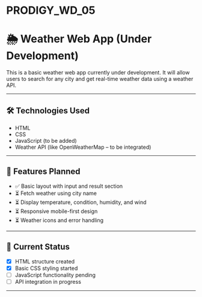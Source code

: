 # PRODIGY_WD_05

# 🌦️ Weather Web App (Under Development)

This is a basic weather web app currently under development. It will allow users to search for any city and get real-time weather data using a weather API.

---

## 🛠️ Technologies Used

* HTML
* CSS
* JavaScript (to be added)
* Weather API (like OpenWeatherMap – to be integrated)

---

## 📌 Features Planned

* ✅ Basic layout with input and result section
* ⏳ Fetch weather using city name
* ⏳ Display temperature, condition, humidity, and wind
* ⏳ Responsive mobile-first design
* ⏳ Weather icons and error handling

---

## 🚧 Current Status

* [x] HTML structure created
* [x] Basic CSS styling started
* [ ] JavaScript functionality pending
* [ ] API integration in progress

---
